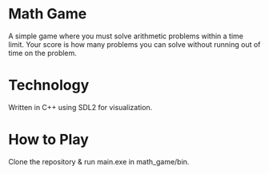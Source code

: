 # Math Game
A simple game where you must solve arithmetic problems within a time limit. Your score is how many problems you can solve without running out of time on the problem.

# Technology
Written in C++ using SDL2 for visualization.

# How to Play
Clone the repository & run main.exe in math_game/bin.
